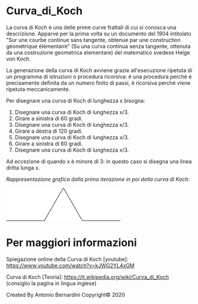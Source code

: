 # Curva_di_Koch
La curva di Koch è una delle prime curve frattali di cui si conosca una descrizione. Apparve per la prima volta su un documento del 1904 intitolato "Sur une courbe continue sans tangente, obtenue par une construction géométrique élémentaire" (Su una curva continua senza tangente, ottenuta da una costruzione geometrica elementare) del matematico svedese Helge von Koch.

La generazione della curva di Koch avviene grazie all'esecuzione ripetuta di un programma di istruzioni o procedura ricorsiva: è una procedura perché è precisamente definita da un numero finito di passi, è ricorsiva perché viene ripetuta meccanicamente. 

Per disegnare una curva di Koch di lunghezza x bisogna:

1) Disegnare una curva di Koch di lunghezza x/3.
2) Girare a sinistra di 60 gradi.
3) Disegnare una curva di Koch di lunghezza x/3.
4) Girare a destra di 120 gradi.
5) Disegnare una curva di Koch di lunghezza x/3.
6) Girare a sinistra di 60 gradi.
7) Disegnare una curva di Koch di lunghezza x/3.

Ad eccezione di quando x è minore di 3: in questo caso si disegna una linea dritta lunga x.

_Rappresentazione grafica dalla prima iterazione in poi della curva di Koch:_

![](gif/Koch_anime.gif)

# Per maggiori informazioni
Spiegazione online della Curva di Koch [youtube]: https://www.youtube.com/watch?v=kJWG2YL4xGM

Curva di Koch [Teoria]: https://it.wikipedia.org/wiki/Curva_di_Koch (consiglio la pagina in lingua inglese)

Created By Antonio Bernardini Copyright© 2020
